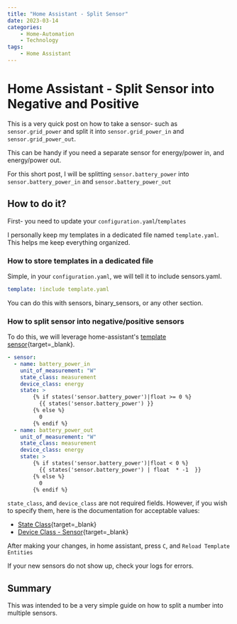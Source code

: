 ```yaml
---
title: "Home Assistant - Split Sensor"
date: 2023-03-14
categories:
    - Home-Automation
    - Technology
tags:
    - Home Assistant
---
```


# Home Assistant - Split Sensor into Negative and Positive

This is a very quick post on how to take a sensor- such as `sensor.grid_power` and split it into `sensor.grid_power_in` and `sensor.grid_power_out`.

This can be handy if you need a separate sensor for energy/power in, and energy/power out.

For this short post, I will be splitting `sensor.battery_power` into `sensor.battery_power_in` and `sensor.battery_power_out`

<!-- more -->

## How to do it?

First- you need to update your `configuration.yaml`/`templates`

I personally keep my templates in a dedicated file named `template.yaml`. This helps me keep everything organized.

### How to store templates in a dedicated file

Simple, in your `configuration.yaml`, we will tell it to include sensors.yaml.

``` yaml title="configuration.yaml"
template: !include template.yaml
```

You can do this with sensors, binary_sensors, or any other section. 

### How to split sensor into negative/positive sensors

To do this, we will leverage home-assistant's [template sensor](https://www.home-assistant.io/integrations/template/){target=_blank}.

``` yaml title="template.yaml"
- sensor:
  - name: battery_power_in
    unit_of_measurement: "W"
    state_class: measurement
    device_class: energy
    state: >
        {% if states('sensor.battery_power')|float >= 0 %}
          {{ states('sensor.battery_power') }}
        {% else %}
          0
        {% endif %}
  - name: battery_power_out
    unit_of_measurement: "W"
    state_class: measurement
    device_class: energy
    state: >
        {% if states('sensor.battery_power')|float < 0 %}
          {{ states('sensor.battery_power') | float  * -1  }}
        {% else %}
          0
        {% endif %}
```

`state_class`, and `device_class` are not required fields. However, if you wish to specify them, here is the documentation for acceptable values:

* [State Class](https://developers.home-assistant.io/docs/core/entity/sensor/#available-state-classes){target=_blank}
* [Device Class - Sensor](https://www.home-assistant.io/integrations/sensor/){target=_blank}

After making your changes, in home assistant, press `C`, and `Reload Template Entities`

If your new sensors do not show up, check your logs for errors.

## Summary

This was intended to be a very simple guide on how to split a number into multiple sensors.